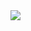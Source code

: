<img align="center" src="https://github-readme-stats.vercel.app/api/<CARD_TYPE>/?username=anu725053&theme=dracula" />

